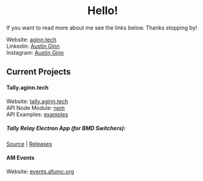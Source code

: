 
<h1 align="center">Hello!</h1>
<p>If you want to read more about me see the links below.  Thanks stopping by!</p>

Website: [aginn.tech](https://aginn.tech)
<br>
Linkedin: [Austin Ginn](www.linkedin.com/in/austinleeginn)
<br>
Instagram: [Austin Ginn](https://www.instagram.com/austinleeginn/)

## Current Projects

#### Tally.aginn.tech
Website: [tally.aginn.tech](https://tally.aginn.tech)
<br>
API Node Module: [npm](https://www.npmjs.com/package/tally.aginn.tech-api)
<br>
API Examples: [examples](https://github.com/austinginn/tally.aginn.tech-api/tree/main/examples)

##### Tally Relay Electron App (for BMD Switchers): 
[Source](https://github.com/austinginn/tally-relay-bmd)
 | 
[Releases](https://github.com/austinginn/tally-relay-bmd/releases)

#### AM Events
Website: [events.afumc.org](https://events.afumc.org)

